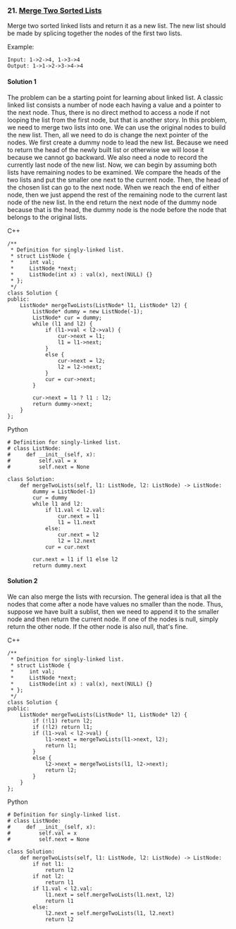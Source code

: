 ### 21\. [Merge Two Sorted Lists](https://leetcode.com/problems/merge-two-sorted-lists/)

Merge two sorted linked lists and return it as a new list. The new list should be made by splicing together the nodes of the first two lists.

Example:
```
Input: 1->2->4, 1->3->4
Output: 1->1->2->3->4->4
```

#### Solution 1

The problem can be a starting point for learning about linked list. A classic linked list consists 
a number of node each having a value and a pointer to the next node. Thus, there is no direct method
to access a node if not looping the list from the first node, but that is another story. In this
problem, we need to merge two lists into one. We can use the original nodes to build the new list.
Then, all we need to do is change the next pointer of the nodes. We first create a dummy node to lead the new list. Because we need to return the head of the newly built list or otherwise we will loose it
because we cannot go backward. We also need a node to record the currently last node of the new list.
Now, we can begin by assuming both lists have remaining nodes to be examined. We compare the heads of
the two lists and put the smaller one next to the current node. Then, the head of the chosen list can 
go to the next node. When we reach the end of either node, then we just append the rest of the remaining
node to the current last node of the new list. In the end return the next node of the dummy node because
that is the head, the dummy node is the node before the node that belongs to the original lists.

C++

```
/**
 * Definition for singly-linked list.
 * struct ListNode {
 *     int val;
 *     ListNode *next;
 *     ListNode(int x) : val(x), next(NULL) {}
 * };
 */
class Solution {
public:
    ListNode* mergeTwoLists(ListNode* l1, ListNode* l2) {
        ListNode* dummy = new ListNode(-1);
        ListNode* cur = dummy;
        while (l1 and l2) {
            if (l1->val < l2->val) {
                cur->next = l1;
                l1 = l1->next;
            }
            else {
                cur->next = l2;
                l2 = l2->next;
            }
            cur = cur->next;
        }
        
        cur->next = l1 ? l1 : l2;
        return dummy->next;
    }
};
```

Python 

```
# Definition for singly-linked list.
# class ListNode:
#     def __init__(self, x):
#         self.val = x
#         self.next = None

class Solution:
    def mergeTwoLists(self, l1: ListNode, l2: ListNode) -> ListNode:
        dummy = ListNode(-1)
        cur = dummy
        while l1 and l2:
            if l1.val < l2.val:
                cur.next = l1
                l1 = l1.next
            else:
                cur.next = l2
                l2 = l2.next
            cur = cur.next
        
        cur.next = l1 if l1 else l2
        return dummy.next
```


#### Solution 2

We can also merge the lists with recursion. The general idea is that all the nodes that come
after a node have values no smaller than the node. Thus, suppose we have built a sublist, then
we need to append it to the smaller node and then return the current node. If one of the 
nodes is null, simply return the other node. If the other node is also null, that's fine.

C++

```
/**
 * Definition for singly-linked list.
 * struct ListNode {
 *     int val;
 *     ListNode *next;
 *     ListNode(int x) : val(x), next(NULL) {}
 * };
 */
class Solution {
public:
    ListNode* mergeTwoLists(ListNode* l1, ListNode* l2) {
        if (!l1) return l2;
        if (!l2) return l1;
        if (l1->val < l2->val) {
            l1->next = mergeTwoLists(l1->next, l2);
            return l1;
        }
        else {
            l2->next = mergeTwoLists(l1, l2->next);
            return l2;
        }
    }
};
```

Python

```
# Definition for singly-linked list.
# class ListNode:
#     def __init__(self, x):
#         self.val = x
#         self.next = None

class Solution:
    def mergeTwoLists(self, l1: ListNode, l2: ListNode) -> ListNode:
        if not l1:
            return l2
        if not l2:
            return l1
        if l1.val < l2.val:
            l1.next = self.mergeTwoLists(l1.next, l2)
            return l1
        else:
            l2.next = self.mergeTwoLists(l1, l2.next)
            return l2
```
